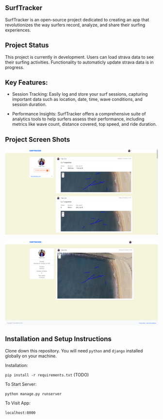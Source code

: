 ## SurfTracker


SurfTracker is an open-source project dedicated to creating an app that revolutionizes the way surfers record, analyze, and share their surfing experiences. 


## Project Status

This project is currently in development. Users can load strava data to see their surfing activities.
Functionality to automaticly update strava data is in progress.


## Key Features:

- Session Tracking: Easily log and store your surf sessions, capturing important data such as location, date, time, wave conditions, and session duration.

- Performance Insights: SurfTracker offers a comprehensive suite of analytics tools to help surfers assess their performance, including metrics like wave count, distance covered, top speed, and ride duration.


## Project Screen Shots

![Feed](documentation/feed.png)


![Session](documentation/session.png)


## Installation and Setup Instructions

Clone down this repository. You will need `python` and `django` installed globally on your machine.  

Installation:

`pip install -r requirements.txt`
(TODO)


To Start Server:

`python manage.py runserver`  

To Visit App:

`localhost:8000`  

